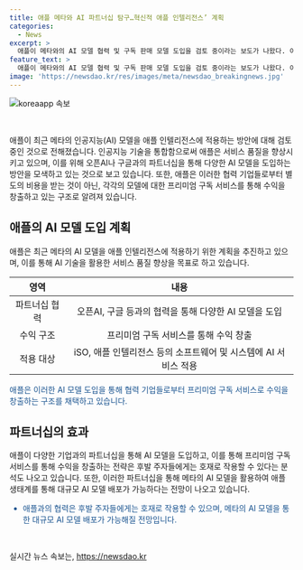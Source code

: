```yaml
---
title: 애플 메타와 AI 파트너십 탐구…혁신적 애플 인텔리전스’ 계획
categories:
  - News
excerpt: >
  애플이 메타와의 AI 모델 협력 및 구독 판매 모델 도입을 검토 중이라는 보도가 나왔다. 이는 애플이 자사 인공지능 시스템 애플 인텔리전스에 메타의 AI 모델을 통합하는 방안을 고려하고 있다는 내용으로, 이는 앞으로의 서비스 품질 향상을 위한 전략으로 분석된다. 또한 오픈AI와의 파트너십을 통해 챗GPT를 시리에 적용하는 등, 다양한 AI 서비스를 도입하는 방안도 고려 중이며, 이를 통해 수익을 창출하는 구독 판매 모델을 도입할 예정이라고 전해졌다. 이번 파트너십은 메타의 AI 모델을 활용하여 애플 생태계를 확대하고, 대규모 AI 모델 배포를 가능케 할 것으로 예상된다.
feature_text: >
  애플이 메타와의 AI 모델 협력 및 구독 판매 모델 도입을 검토 중이라는 보도가 나왔다. 이는 애플이 자사 인공지능 시스템 애플 인텔리전스에 메타의 AI 모델을 통합하는 방안을 고려하고 있다는 내용으로, 이는 앞으로의 서비스 품질 향상을 위한 전략으로 분석된다. 또한 오픈AI와의 파트너십을 통해 챗GPT를 시리에 적용하는 등, 다양한 AI 서비스를 도입하는 방안도 고려 중이며, 이를 통해 수익을 창출하는 구독 판매 모델을 도입할 예정이라고 전해졌다. 이번 파트너십은 메타의 AI 모델을 활용하여 애플 생태계를 확대하고, 대규모 AI 모델 배포를 가능케 할 것으로 예상된다.
image: 'https://newsdao.kr/res/images/meta/newsdao_breakingnews.jpg'
---
```


<p><img src="https://newsdao.kr/res/images/meta/newsdao_breakingnews.jpg" alt="koreaapp 속보" /></p>

<p data-ke-size="size16">&nbsp;</p>

<p>애플이 최근 메타의 인공지능(AI) 모델을 애플 인텔리전스에 적용하는 방안에 대해 검토 중인 것으로 전해졌습니다. 인공지능 기술을 통합함으로써 애플은 서비스 품질을 향상시키고 있으며, 이를 위해 오픈AI나 구글과의 파트너십을 통해 다양한 AI 모델을 도입하는 방안을 모색하고 있는 것으로 보고 있습니다. 또한, 애플은 이러한 협력 기업들로부터 별도의 비용을 받는 것이 아닌, 각각의 모델에 대한 프리미엄 구독 서비스를 통해 수익을 창출하고 있는 구조로 알려져 있습니다.</p>

<h2 data-ke-size="size26">애플의 AI 모델 도입 계획</h2>

<p>애플은 최근 메타의 AI 모델을 애플 인텔리전스에 적용하기 위한 계획을 추진하고 있으며, 이를 통해 AI 기술을 활용한 서비스 품질 향상을 목표로 하고 있습니다.</p>

<table>
<thead>
<tr>
<th style="text-align: center;">영역</th>
<th style="text-align: center;">내용</th>
</tr>
</thead>
<tbody>
<tr>
<td style="text-align: center;">파트너십 협력</td>
<td style="text-align: center;">오픈AI, 구글 등과의 협력을 통해 다양한 AI 모델을 도입</td>
</tr>
<tr>
<td style="text-align: center;">수익 구조</td>
<td style="text-align: center;">프리미엄 구독 서비스를 통해 수익 창출</td>
</tr>
<tr>
<td style="text-align: center;">적용 대상</td>
<td style="text-align: center;">iSO, 애플 인텔리전스 등의 소프트웨어 및 시스템에 AI 서비스 적용</td>
</tr>
</tbody>
</table>

<p style="color: #1a5490;">애플은 이러한 AI 모델 도입을 통해 협력 기업들로부터 프리미엄 구독 서비스로 수익을 창출하는 구조를 채택하고 있습니다.</p>

<h2 data-ke-size="size26">파트너십의 효과</h2>

<p>애플이 다양한 기업과의 파트너십을 통해 AI 모델을 도입하고, 이를 통해 프리미엄 구독 서비스를 통해 수익을 창출하는 전략은 후발 주자들에게는 호재로 작용할 수 있다는 분석도 나오고 있습니다. 또한, 이러한 파트너십을 통해 메타의 AI 모델을 활용하여 애플 생태계를 통해 대규모 AI 모델 배포가 가능하다는 전망이 나오고 있습니다.</p>

<ul>
<li style="color: #1a5490;">애플과의 협력은 후발 주자들에게는 호재로 작용할 수 있으며, 메타의 AI 모델을 통한 대규모 AI 모델 배포가 가능해질 전망입니다.</li>
</ul>

<p data-ke-size="size16">&nbsp;</p>
실시간 뉴스 속보는, <a href="https://newsdao.kr" rel="dofollow">https://newsdao.kr</a>


